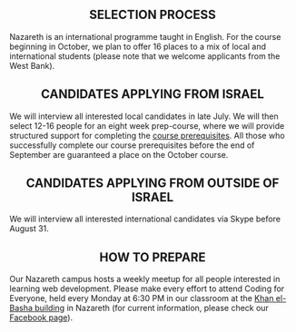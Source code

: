 <h2 align='center'>SELECTION PROCESS</h2>

Nazareth is an international programme taught in English. For the course beginning in October, we plan to offer 16 places to a mix of local and international students (please note that we welcome applicants from the West Bank).

<h2 align='center'>CANDIDATES APPLYING FROM ISRAEL</h2>

We will interview all interested local candidates in late July. We will then select 12-16 people for an eight week prep-course, where we will provide structured support for completing the [course prerequisites](./prerequisites). All those who successfully complete our course prerequisites before the end of September are guaranteed a place on the October course.

<h2 align='center'>CANDIDATES APPLYING FROM OUTSIDE OF ISRAEL</h2>

We will interview all interested international candidates via Skype before August 31.

<h2 align='center'>HOW TO PREPARE</h2>

Our Nazareth campus hosts a weekly meetup for all people interested in learning web development. Please make every effort to attend Coding for Everyone, held every Monday at 6:30 PM in our classroom at the [Khan el-Basha building](https://waze.to/lr/hsvc451n7h) in Nazareth (for current information, please check our [Facebook page](http://facebook.com/founderscodersnazareth)).

